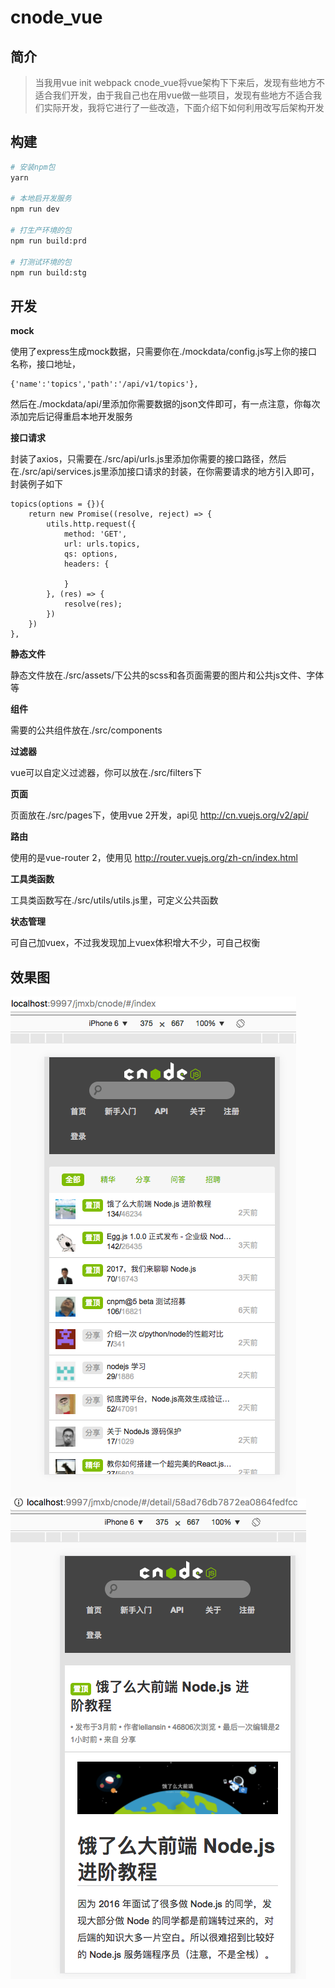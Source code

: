 # cnode_vue

## 简介

> 当我用vue init webpack cnode_vue将vue架构下下来后，发现有些地方不适合我们开发，由于我自己也在用vue做一些项目，发现有些地方不适合我们实际开发，我将它进行了一些改造，下面介绍下如何利用改写后架构开发

## 构建

``` bash
# 安装npm包
yarn

# 本地启开发服务
npm run dev

# 打生产环境的包
npm run build:prd

# 打测试环境的包
npm run build:stg

```

## 开发

**mock**

使用了express生成mock数据，只需要你在./mockdata/config.js写上你的接口名称，接口地址，
```
{'name':'topics','path':'/api/v1/topics'},
```
然后在./mockdata/api/里添加你需要数据的json文件即可，有一点注意，你每次添加完后记得重启本地开发服务

**接口请求**

封装了axios，只需要在./src/api/urls.js里添加你需要的接口路径，然后在./src/api/services.js里添加接口请求的封装，在你需要请求的地方引入即可，封装例子如下
```
topics(options = {}){
    return new Promise((resolve, reject) => {
        utils.http.request({
            method: 'GET',
            url: urls.topics,
            qs: options,
            headers: {

            }
        }, (res) => {
            resolve(res);
        })
    })
},
```

**静态文件**

静态文件放在./src/assets/下公共的scss和各页面需要的图片和公共js文件、字体等

**组件**

需要的公共组件放在./src/components

**过滤器**

vue可以自定义过滤器，你可以放在./src/filters下

**页面**

页面放在./src/pages下，使用vue 2开发，api见
http://cn.vuejs.org/v2/api/

**路由**

使用的是vue-router 2，使用见
http://router.vuejs.org/zh-cn/index.html

**工具类函数**

工具类函数写在./src/utils/utils.js里，可定义公共函数

**状态管理**

可自己加vuex，不过我发现加上vuex体积增大不少，可自己权衡

## 效果图

![首页](static/index.png)
![详情](static/detail.png)
